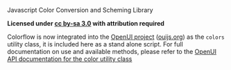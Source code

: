 Javascript Color Conversion and Scheming Library

**Licensed under [cc by-sa 3.0](http://creativecommons.org/licenses/by-sa/3.0/) with attribution required**

Colorflow is now integrated into the [OpenUI project](https://github.com/open-ui/open-ui) ([ouijs.org](www.ouijs.org)) as the `colors` utility class, it is included here as a stand alone script. For full documentation on use and available methods, please refer to the [OpenUI API documentation for the color utility class](http://www.ouijs.org/ouijs/docs/classes/$ui.color.html)
